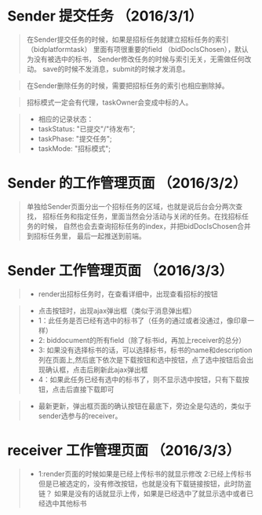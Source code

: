 # Sender 提交任务 （2016/3/1）

> 在Sender提交任务的时候，如果是招标任务就建立招标任务的索引（bidplatformtask）
  里面有项很重要的field （bidDocIsChosen），默认为没有被选中的标书，
  Sender修改任务的时候与索引无关，无需做任何改动。
  save的时候不发消息，submit的时候才发消息。

> 在Sender删除任务的时候，需要把招标任务的索引也相应删除掉。

> 招标模式一定会有代理，taskOwner会变成中标的人。
  
>* 相应的记录状态：
>* taskStatus: "已提交"/"待发布";
>* taskPhase: "提交任务";
>* taskMode: "招标模式";
  
# Sender 的工作管理页面 （2016/3/2）  

> 单独给Sender页面分出一个招标任务的区域，也就是说后台会分两次查找，
  招标任务和指定任务，里面当然会分活动与关闭的任务。在找招标任务的时候，
  自然也会去查询招标任务的index，并把bidDocIsChosen合并到招标任务里，
  最后一起推送到前端。

# Sender 工作管理页面 （2016/3/3）

>* render出招标任务时，在查看详细中，出现查看招标的按钮

>* 点击按钮时，出现ajax弹出框（类似于消息弹出框）
>*   1：此任务是否已经有选中的标书了（任务的通过或者没通过，像印章一样）
>*   2: biddocument的所有field（除了标书id，再加上receiver的总分）
>*   3: 如果没有选择标书的话，可以选择标书，标书的name和description列在页面上,然后底下依次是下载按钮和选中按钮，点了选中按钮后会出现确认框，点击后刷新此ajax弹出框
>*   4：如果此任务已经有选中的标书了，则不显示选中按钮，只有下载按钮，点击后直接下载即可

>* 最新更新，弹出框页面的确认按钮在最底下，旁边全是勾选的，类似于sender选参与的receiver。

# receiver 工作管理页面 （2016/3/3）

>* 1:render页面的时候如果是已经上传标书的就显示修改
   2:已经上传标书但是已被选定的，没有修改按钮，也就是没有下载链接按钮，此时防盗链？
如果是没有的话就显示上传，如果是已经选中了就显示选中或者已经选中其他标书





